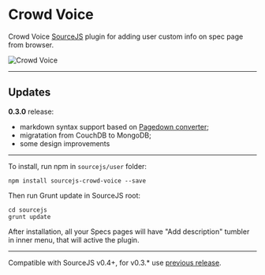 Crowd Voice
===============

Crowd Voice [SourceJS](http://sourcejs.com) plugin for adding user custom info on spec page from browser.

![Crowd Voice](https://monosnap.com/image/5Kh7zC879twOFA0Q8YzqcsDKnHvwIZ.png)

___


## Updates

**0.3.0** release:
 - markdown syntax support based on [Pagedown converter](https://code.google.com/p/pagedown/);
 - migratation from CouchDB to MongoDB;
 - some design improvements

___


To install, run npm in `sourcejs/user` folder:

```
npm install sourcejs-crowd-voice --save
```

Then run Grunt update in SourceJS root:

```
cd sourcejs
grunt update
```

After installation, all your Specs pages will have "Add description" tumbler in inner menu, that will active the plugin.

___

Compatible with SourceJS v0.4+, for v0.3.* use [previous release](https://github.com/sourcejs/sourcejs-crowd-voice/archive/v0.1.0.zip).
